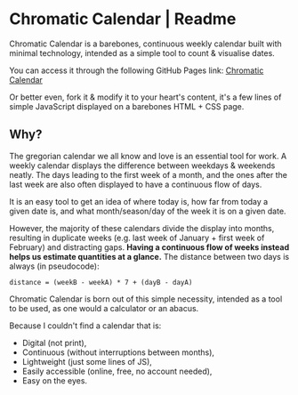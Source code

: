 # Chromatic Calendar | Readme

Chromatic Calendar is a barebones, continuous weekly calendar built with minimal technology, intended as a simple tool to count & visualise dates.

You can access it through the following GitHub Pages link:
[Chromatic Calendar](pompyproductions.github.io/chromatic-calendar)

Or better even, fork it & modify it to your heart's content, it's a few lines of simple JavaScript displayed on a barebones HTML + CSS page.

## Why?

The gregorian calendar we all know and love is an essential tool for work. A weekly calendar displays the difference between weekdays & weekends neatly. The days leading to the first week of a month, and the ones after the last week are also often displayed to have a continuous flow of days.

It is an easy tool to get an idea of where today is, how far from today a given date is, and what month/season/day of the week it is on a given date.

However, the majority of these calendars divide the display into months, resulting in duplicate weeks (e.g. last week of January + first week of February) and distracting gaps. **Having a continuous flow of weeks instead helps us estimate quantities at a glance.** The distance between two days is always (in pseudocode):

```
distance = (weekB - weekA) * 7 + (dayB - dayA)
```

Chromatic Calendar is born out of this simple necessity, intended as a tool to be used, as one would a calculator or an abacus. 

Because I couldn't find a calendar that is:
- Digital (not print),
- Continuous (without interruptions between months),
- Lightweight (just some lines of JS),
- Easily accessible (online, free, no account needed),
- Easy on the eyes.

